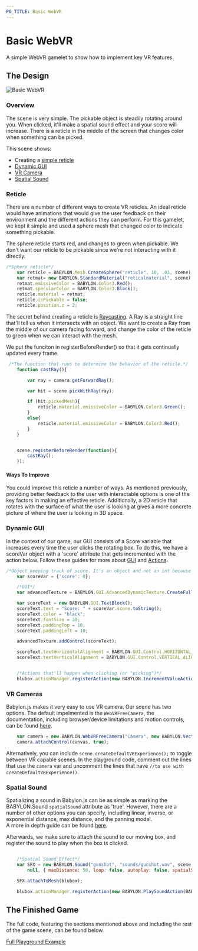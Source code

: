 ```yaml
---
PG_TITLE: Basic WebVR
---
```


# Basic WebVR
A simple WebVR gamelet to show how to implement key VR features. 

## The Design

![Basic WebVR](https://i.gyazo.com/dc1ad24a692ada3e5d00c206a366519c.gif)

### Overview
The scene is very simple. The pickable object is steadily rotating around you. When clicked, it'll make a spatial sound effect and your score will increase. There is a reticle in the middle of the screen that changes color when something can be picked.  

This scene shows: 
- Creating a [simple reticle](#reticle)
- [Dynamic GUI](#dynamic-gui)
- [VR Camera](#vr-cameras)
- [Spatial Sound](#spatial-sound)

### Reticle
There are a number of different ways to create VR reticles. An ideal reticle would have animations that would give the user feedback on their environment and the different actions they can perform. For this gamelet, we kept it simple and used a sphere mesh that changed color to indicate something pickable. 

The sphere reticle starts red, and changes to green when pickable. We don't want our reticle to be pickable since we're not interacting with it directly. 

```javascript
/*Sphere reticle*/
    var reticle = BABYLON.Mesh.CreateSphere("reticle", 10, .03, scene);
    var retmat= new BABYLON.StandardMaterial("reticalmaterial", scene); 
    retmat.emissiveColor = BABYLON.Color3.Red();
    retmat.specularColor = BABYLON.Color3.Black();
    reticle.material = retmat;
    reticle.isPickable = false;
    reticle.position.z = 2;
```

The secret behind creating a reticle is [Raycasting](https://doc.babylonjs.com/babylon101/raycasts). A Ray is a straight line that'll tell us when it intersects with an object. We want to create a Ray from the middle of our camera facing forward, and change the color of the reticle to green when we can interact with the mesh. 

We put the funciton in registerBeforeRender() so that it gets continually updated every frame. 

```javascript
 /*The function that runs to determine the behavior of the reticle.*/
    function castRay(){

        var ray = camera.getForwardRay();

        var hit = scene.pickWithRay(ray);

        if (hit.pickedMesh){
            reticle.material.emissiveColor = BABYLON.Color3.Green();
        }
        else{
            reticle.material.emissiveColor = BABYLON.Color3.Red();
        }
    }


    scene.registerBeforeRender(function(){
        castRay();
    });
```

#### Ways To Improve
You could improve this reticle a number of ways. As mentioned previously, providing better feedback to the user with interactable options is one of the key factors in making an effective reticle. Additionally, a 2D reticle that rotates with the surface of what the user is looking at gives a more concrete picture of where the user is looking in 3D space. 


### Dynamic GUI
In the context of our game, our GUI consists of a Score variable that increases every time the user clicks the rotating box. To do this, we have a scoreVar object with a 'score' attribute that gets incremented with the action below. Follow these guides for more about [GUI](https://doc.babylonjs.com/how_to/gui) and [Actions](https://doc.babylonjs.com/how_to/how_to_use_actions). 


```javascript
/*Object keeping track of score. It's an object and not an int because of the available actions. */
    var scoreVar = {'score': 0};

    /*GUI*/
    var advancedTexture = BABYLON.GUI.AdvancedDynamicTexture.CreateFullscreenUI("UI");

    var scoreText = new BABYLON.GUI.TextBlock();
    scoreText.text = "Score: " + scoreVar.score.toString();
    scoreText.color = "black";
    scoreText.fontSize = 30;
    scoreText.paddingTop = 10;
    scoreText.paddingLeft = 10;

    advancedTexture.addControl(scoreText);   

    scoreText.textHorizontalAlignment = BABYLON.GUI.Control.HORIZONTAL_ALIGNMENT_LEFT;
    scoreText.textVerticalAlignment = BABYLON.GUI.Control.VERTICAL_ALIGNMENT_TOP;


    /*Actions that'll happen when clicking (or "picking")*/
    blubox.actionManager.registerAction(new BABYLON.IncrementValueAction(BABYLON.ActionManager.OnPickTrigger, scoreVar, "score", 1));
```

### VR Cameras
Babylon.js makes it very easy to use VR camera. Our scene has two options. The default impelmented is the `WebVRFreeCamera`, the documentation, including browser/device limitations and motion controls, can be found [here](https://doc.babylonjs.com/how_to/webvr_camera). 

```javascript
    var camera = new BABYLON.WebVRFreeCamera("Camera", new BABYLON.Vector3(0,1,0), scene);
    camera.attachControl(canvas, true);
```

Alternatively, you can include `scene.createDefaultVRExperience();` to toggle between VR capable scenes. In the playground code, comment out the lines that use the `camera` var and uncomment the lines that have `//to use with createDefaultVRExperience()`. 


### Spatial Sound
Spatializing a sound in Babylon.js can be as simple as marking the BABYLON.Sound `spatialSound` attribute as 'true'. However, there are a number of other options you can specify, including linear, inverse, or exponential distance, max distance, and the panning model.  
A more in depth guide can be found [here](https://doc.babylonjs.com/how_to/playing_sounds_and_music#creating-a-spatial-3d-sound). 

Afterwards, we make sure to attach the sound to our moving box, and register the sound to play when the box is clicked. 

```javascript

    /*Spatial Sound Effect*/
    var SFX = new BABYLON.Sound("gunshot", "sounds/gunshot.wav", scene, 
        null, { maxDistance: 50, loop: false, autoplay: false, spatialSound: true });

    SFX.attachToMesh(blubox);

    blubox.actionManager.registerAction(new BABYLON.PlaySoundAction(BABYLON.ActionManager.OnPickTrigger, SFX));
```


## The Finished Game
The full code, featuring the sections mentioned above and including the rest of the game scene, can be found below. 

[Full Playground Example](https://www.babylonjs-playground.com/#KJ8ZRZ)



